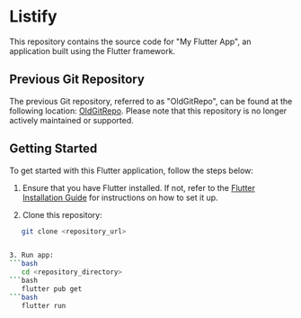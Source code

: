 # Listify

This repository contains the source code for "My Flutter App", an application built using the Flutter framework.

## Previous Git Repository

The previous Git repository, referred to as "OldGitRepo", can be found at the following location: [OldGitRepo](https://github.com/username/OldGitRepo). Please note that this repository is no longer actively maintained or supported.

## Getting Started

To get started with this Flutter application, follow the steps below:

1. Ensure that you have Flutter installed. If not, refer to the [Flutter Installation Guide](https://flutter.dev/docs/get-started/install) for instructions on how to set it up.

2. Clone this repository:
```bash
   git clone <repository_url>


3. Run app:
```bash
   cd <repository_directory>
```bash
   flutter pub get
```bash
   flutter run

